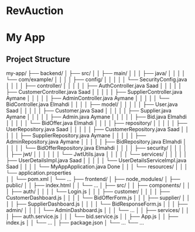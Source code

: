 # RevAuction

# My App

## Project Structure
my-app/
├── backend/
│   ├── src/
│   │   ├── main/
│   │   │   ├── java/
│   │   │   │   └── com/example/
│   │   │   │       ├── config/
│   │   │   │       │   └── SecurityConfig.java   
│   │   │   │       ├── controller/
│   │   │   │       │   ├── AuthController.java  	Saad
│   │   │   │       │   ├── CustomerController.java	Saad
│   │   │   │       │   ├── SupplierController.java	Aymane
│   │   │   │       │   ├── AdminController.java	Aymane
│   │   │   │       │   └── BidController.java		Elmahdi
│   │   │   │       ├── model/
│   │   │   │       │   ├── User.java    Saad
│   │   │   │       │   ├── Customer.java	Saad
│   │   │   │       │   ├── Supplier.java	Aymane
│   │   │   │       │   ├── Admin.java	Aymane
│   │   │   │       │   ├── Bid.java	Elmahdi
│   │   │   │       │   └── BidOffer.java	Elmahdi
│   │   │   │       ├── repository/
│   │   │   │       │   ├── UserRepository.java		Saad
│   │   │   │       │   ├── CustomerRepository.java	Saad
│   │   │   │       │   ├── SupplierRepository.java	Aymane
│   │   │   │       │   ├── AdminRepository.java	Aymane
│   │   │   │       │   ├── BidRepository.java		Elmahdi
│   │   │   │       │   └── BidOfferRepository.java	Elmahdi
│   │   │   │       ├── security/
│   │   │   │       │   ├── jwt/
│   │   │   │       │   │   └── JwtUtils.java
│   │   │   │       │   └── services/
│   │   │   │       │       ├── UserDetailsImpl.java	Saad
│   │   │   │       │       └── UserDetailsServiceImpl.java	Saad
│   │   │   │       └── MyAppApplication.java	Done
│   │   │   └── resources/
│   │   │       └── application.properties	
│   │   └── pom.xml
│   └── ...
├── frontend/
│   ├── node_modules/
│   ├── public/
│   │   ├── index.html
│   │   └── ...
│   ├── src/
│   │   ├── components/
│   │   │   ├── auth/
│   │   │   │   └── Login.js
│   │   │   ├── customer/
│   │   │   │   ├── CustomerDashboard.js
│   │   │   │   └── BidOfferForm.js
│   │   │   ├── supplier/
│   │   │   │   ├── SupplierDashboard.js
│   │   │   │   └── BidResponseForm.js
│   │   │   ├── admin/
│   │   │   │   └── AdminDashboard.js
│   │   │   └── ...
│   │   ├── services/
│   │   │   ├── auth.service.js
│   │   │   └── bid.service.js
│   │   ├── App.js
│   │   ├── index.js
│   │   └── ...
│   ├── package.json
│   └── ...
└── ...
